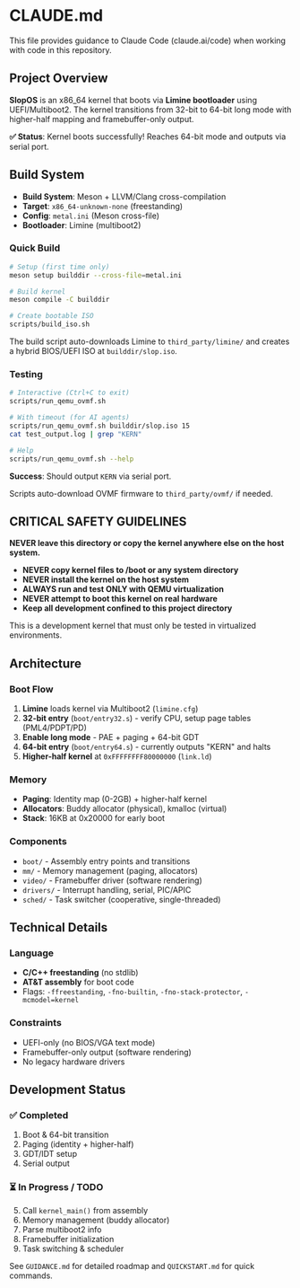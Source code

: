 # CLAUDE.md

This file provides guidance to Claude Code (claude.ai/code) when working with code in this repository.

## Project Overview

**SlopOS** is an x86_64 kernel that boots via **Limine bootloader** using UEFI/Multiboot2. The kernel transitions from 32-bit to 64-bit long mode with higher-half mapping and framebuffer-only output.

**✅ Status**: Kernel boots successfully! Reaches 64-bit mode and outputs via serial port.

## Build System

- **Build System**: Meson + LLVM/Clang cross-compilation
- **Target**: `x86_64-unknown-none` (freestanding)
- **Config**: `metal.ini` (Meson cross-file)
- **Bootloader**: Limine (multiboot2)

### Quick Build
```bash
# Setup (first time only)
meson setup builddir --cross-file=metal.ini

# Build kernel
meson compile -C builddir

# Create bootable ISO
scripts/build_iso.sh
```

The build script auto-downloads Limine to `third_party/limine/` and creates a hybrid BIOS/UEFI ISO at `builddir/slop.iso`.

### Testing
```bash
# Interactive (Ctrl+C to exit)
scripts/run_qemu_ovmf.sh

# With timeout (for AI agents)
scripts/run_qemu_ovmf.sh builddir/slop.iso 15
cat test_output.log | grep "KERN"

# Help
scripts/run_qemu_ovmf.sh --help
```

**Success**: Should output `KERN` via serial port.

Scripts auto-download OVMF firmware to `third_party/ovmf/` if needed.

## CRITICAL SAFETY GUIDELINES

**NEVER leave this directory or copy the kernel anywhere else on the host system.**

- **NEVER copy kernel files to /boot or any system directory**
- **NEVER install the kernel on the host system**
- **ALWAYS run and test ONLY with QEMU virtualization**
- **NEVER attempt to boot this kernel on real hardware**
- **Keep all development confined to this project directory**

This is a development kernel that must only be tested in virtualized environments.

## Architecture

### Boot Flow
1. **Limine** loads kernel via Multiboot2 (`limine.cfg`)
2. **32-bit entry** (`boot/entry32.s`) - verify CPU, setup page tables (PML4/PDPT/PD)
3. **Enable long mode** - PAE + paging + 64-bit GDT
4. **64-bit entry** (`boot/entry64.s`) - currently outputs "KERN" and halts
5. **Higher-half kernel** at `0xFFFFFFFF80000000` (`link.ld`)

### Memory
- **Paging**: Identity map (0-2GB) + higher-half kernel
- **Allocators**: Buddy allocator (physical), kmalloc (virtual)
- **Stack**: 16KB at 0x20000 for early boot

### Components
- `boot/` - Assembly entry points and transitions
- `mm/` - Memory management (paging, allocators)
- `video/` - Framebuffer driver (software rendering)
- `drivers/` - Interrupt handling, serial, PIC/APIC
- `sched/` - Task switcher (cooperative, single-threaded)

## Technical Details

### Language
- **C/C++ freestanding** (no stdlib)
- **AT&T assembly** for boot code
- Flags: `-ffreestanding`, `-fno-builtin`, `-fno-stack-protector`, `-mcmodel=kernel`

### Constraints
- UEFI-only (no BIOS/VGA text mode)
- Framebuffer-only output (software rendering)
- No legacy hardware drivers

## Development Status

### ✅ Completed
1. Boot & 64-bit transition
2. Paging (identity + higher-half)
3. GDT/IDT setup
4. Serial output

### ⏳ In Progress / TODO
5. Call `kernel_main()` from assembly
6. Memory management (buddy allocator)
7. Parse multiboot2 info
8. Framebuffer initialization
9. Task switching & scheduler

See `GUIDANCE.md` for detailed roadmap and `QUICKSTART.md` for quick commands.
